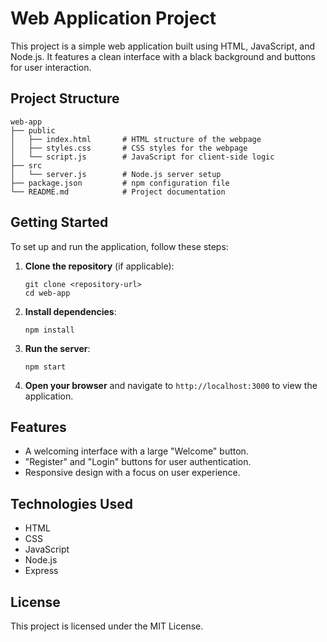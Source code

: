 # Web Application Project

This project is a simple web application built using HTML, JavaScript, and Node.js. It features a clean interface with a black background and buttons for user interaction.

## Project Structure

```
web-app
├── public
│   ├── index.html       # HTML structure of the webpage
│   ├── styles.css       # CSS styles for the webpage
│   └── script.js        # JavaScript for client-side logic
├── src
│   └── server.js        # Node.js server setup
├── package.json         # npm configuration file
└── README.md            # Project documentation
```

## Getting Started

To set up and run the application, follow these steps:

1. **Clone the repository** (if applicable):
   ```
   git clone <repository-url>
   cd web-app
   ```

2. **Install dependencies**:
   ```
   npm install
   ```

3. **Run the server**:
   ```
   npm start
   ```

4. **Open your browser** and navigate to `http://localhost:3000` to view the application.

## Features

- A welcoming interface with a large "Welcome" button.
- "Register" and "Login" buttons for user authentication.
- Responsive design with a focus on user experience.

## Technologies Used

- HTML
- CSS
- JavaScript
- Node.js
- Express

## License

This project is licensed under the MIT License.